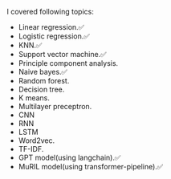 I covered following topics:
- Linear regression.✅
- Logistic regression.✅
- KNN.✅
- Support vector machine.✅
- Principle component analysis.
- Naive bayes.✅
- Random forest.
- Decision tree.
- K means.
- Multilayer preceptron.
- CNN
- RNN
- LSTM
- Word2vec.
- TF-IDF.
- GPT model(using langchain).✅
- MuRIL model(using transformer-pipeline).✅
